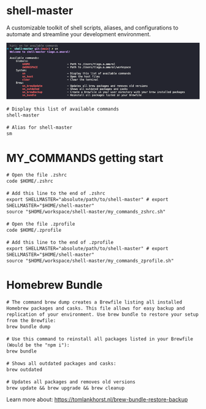 # shell-master
A customizable toolkit of shell scripts, aliases, and configurations to automate and streamline your development environment.

<img src="shell-master-display.png" alt="Screenshot of shell-master" width="800" />

```shell
# Display this list of available commands
shell-master

# Alias for shell-master
sm
```

# MY_COMMANDS getting start

```shell
# Open the file .zshrc
code $HOME/.zshrc

# Add this line to the end of .zshrc
export SHELLMASTER="absolute/path/to/shell-master" # export SHELLMASTER="$HOME/shell-master"
source "$HOME/workspace/shell-master/my_commands_zshrc.sh"

# Open the file .zprofile
code $HOME/.zprofile

# Add this line to the end of .zprofile
export SHELLMASTER="absolute/path/to/shell-master" # export SHELLMASTER="$HOME/shell-master"
source "$HOME/workspace/shell-master/my_commands_zprofile.sh"
```

# Homebrew Bundle
```shell
# The command brew dump creates a Brewfile listing all installed Homebrew packages and casks. This file allows for easy backup and replication of your environment. Use brew bundle to restore your setup from the Brewfile:
brew bundle dump

# Use this command to reinstall all packages listed in your Brewfile (Would be the "npm i"):
brew bundle

# Shows all outdated packages and casks:
brew outdated

# Updates all packages and removes old versions
brew update && brew upgrade && brew cleanup
```

Learn more about: https://tomlankhorst.nl/brew-bundle-restore-backup